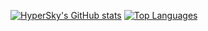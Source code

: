 [![HyperSky's GitHub stats](https://github-readme-stats.vercel.app/api?username=hyperskys&count_private=true&show_icons=true&theme=dark)](https://github.com/hyperskys/github-readme-stats)
[![Top Languages](https://github-readme-stats.vercel.app/api/top-langs/?username=anuraghazra)](https://github.com/anuraghazra/github-readme-stats)
